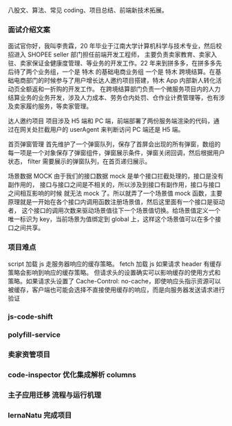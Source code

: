 八股文、算法、常见 coding、项目总结、前端新技术拓展。

### 面试介绍文案

面试官你好，我叫李贵霖，20 年毕业于江南大学计算机科学与技术专业，然后校招进入 SHOPEE seller 部门担任前端开发工程师，
主要负责卖家教育、卖家入驻、卖家保证金健康度管理、等业务的开发工作。22 年来到拼多多，在拼多多先后待了两个业务组，一个是 特木 的基础电商业务组
一个是 特木 跨境结算。在基础电商部门的时候参与了用户增长达人邀约项目搭建，特木 App 内部新人转化活动页全额返和一折购的开发工作。
在跨境结算部门负责一个微服务项目内的人力结算业务的业务开发，涉及人力成本、劳务仓内处罚、仓作业计费管理等，也有涉及卖家履约服务，等卖家管理。

达人邀约项目 项目涉及 H5 端和 PC 端，前端部署了两份服务端渲染的代码，通过在网关处拦截用户的 userAgent 来判断访问 PC 端还是 H5 端。

首页弹窗管理
首先维护了一个弹窗队列，保存了首屏会出现的所有弹窗，数组的每一项是一个对象保存了弹窗组件，弹窗展示条件，弹窗关闭回调，然后根据用户状态，
filter 需要展示的弹窗队列，在首页递归展示。

场景数据 MOCK
由于我们的接口数据 mock 是单个接口拦截处理的，接口是没有副作用的， 接口与接口之间是不相关的，所以涉及到接口有副作用，接口与接口之间相互影响的时候
就无法 mock 了。所以就弄了一个场景值 mock 函数，主要原理就是一开始在各个接口内调用函数注册场景值，然后这里面有一个接口是驱动者，
这个接口的调用次数来驱动场景值往下一个场景值切换。给场景值定义一个唯一标识为 key，当前场景为值绑定到 global 上，这样这个场景值可以在多个接口之间共享。

### 项目难点

script 加载 js 走服务器响应的缓存策略。
fetch 加载 js 如果请求 header 有缓存策略会影响到响应的缓存策略。
但请求头的设置确实可以影响缓存的使用方式和策略。如果请求头设置了 Cache-Control: no-cache，即使响应头指示资源可以被缓存，客户端也可能会选择不直接使用缓存的响应，而是向服务器发送请求进行验证 ‌

### js-code-shift

### polyfill-service

### 卖家资管项目

### code-inspector 优化集成解析 columns

### 主子应用迁移 流程与运行机理

### lernaNatu 完成项目
